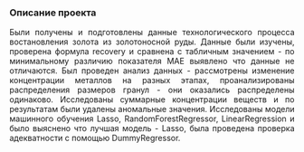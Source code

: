 ### Описание проекта
<p align="justify">
    Были получены и подготовлены данные технологического процесса востановления золота из золотоносной руды. Данные были изучены, проверена формула recovery и сравнена с табличным значением - по минимальному различию показателя МАЕ выявлено что данные не отличаются. Был проведен анализ данных - рассмотрены изменение концентрации металлов на разных этапах, проанализированы распределения размеров гранул - они оказались распределены одинаково. Исследованы суммарные концентрации веществ и по результатам были удалены аномальные значения. Исследованы модели машинного обучения Lasso, RandomForestRegressor, LinearRegression и было выяснено что лучшая модель - Lasso, была проведена проверка адекватности с помощью DummyRegressor.
</p>